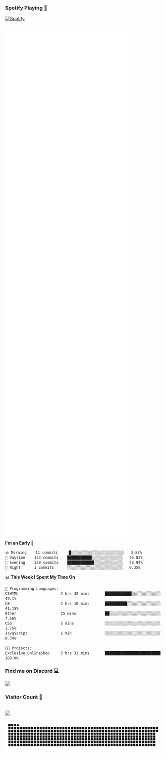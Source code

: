 ### Spotify Playing 🎵
[![Spotify](https://spotify-livestats-callme-milad.vercel.app/api/spotify)](https://open.spotify.com/user/314mrt6dxn5cqoxklh3thbwlr6by)

<img align="center" src="/github-metrics.svg" alt="Metrics" width="400">

<!--START_SECTION:waka-->
**I'm an Early 🐤** 

```text
🌞 Morning    11 commits     █░░░░░░░░░░░░░░░░░░░░░░░░   3.87% 
🌆 Daytime    133 commits    ███████████░░░░░░░░░░░░░░   46.83% 
🌃 Evening    139 commits    ████████████░░░░░░░░░░░░░   48.94% 
🌙 Night      1 commits      ░░░░░░░░░░░░░░░░░░░░░░░░░   0.35%

```


📊 **This Week I Spent My Time On** 

```text
💬 Programming Languages: 
CSHTML                   2 hrs 42 mins       ████████████░░░░░░░░░░░░░   49.1% 
C#                       2 hrs 16 mins       ██████████░░░░░░░░░░░░░░░   41.15% 
Other                    25 mins             ██░░░░░░░░░░░░░░░░░░░░░░░   7.66% 
CSS                      5 mins              ░░░░░░░░░░░░░░░░░░░░░░░░░   1.75% 
JavaScript               1 min               ░░░░░░░░░░░░░░░░░░░░░░░░░   0.34%

🐱‍💻 Projects: 
Exclusive_OnlineShop     5 hrs 31 mins       █████████████████████████   100.0%

```


<!--END_SECTION:waka-->

### Find me on Discord 💻
<a href="https://discord.gg/pQVcABAxAy" rel="nofollow"> 
  <img src="https://discord.c99.nl/widget/theme-3/977957889358573609.png" data-canonical-src="https://discord.c99.nl/widget/theme-3/977957889358573609.png" style="max-width: 100%;"></a>

### Visitor Count 🔢
<p align="left"> 
  <br>
  <img src="https://profile-counter.glitch.me/callme-devil/count.svg" />
</p>

<img src="https://github.com/callme-devil/callme-devil/blob/output/github-contribution-grid-snake.svg" alt="snake" style="max-width: 100%;">
